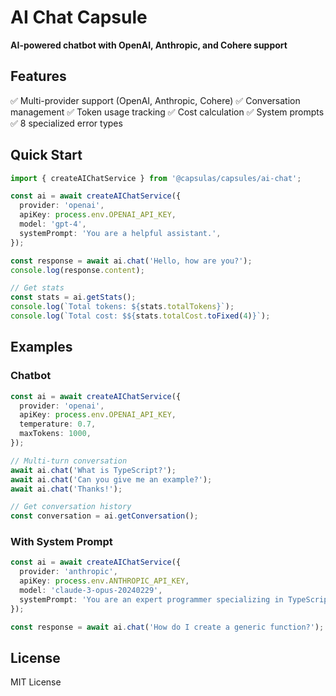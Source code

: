 # AI Chat Capsule

**AI-powered chatbot with OpenAI, Anthropic, and Cohere support**

## Features

✅ Multi-provider support (OpenAI, Anthropic, Cohere)
✅ Conversation management
✅ Token usage tracking
✅ Cost calculation
✅ System prompts
✅ 8 specialized error types

## Quick Start

```typescript
import { createAIChatService } from '@capsulas/capsules/ai-chat';

const ai = await createAIChatService({
  provider: 'openai',
  apiKey: process.env.OPENAI_API_KEY,
  model: 'gpt-4',
  systemPrompt: 'You are a helpful assistant.',
});

const response = await ai.chat('Hello, how are you?');
console.log(response.content);

// Get stats
const stats = ai.getStats();
console.log(`Total tokens: ${stats.totalTokens}`);
console.log(`Total cost: $${stats.totalCost.toFixed(4)}`);
```

## Examples

### Chatbot

```typescript
const ai = await createAIChatService({
  provider: 'openai',
  apiKey: process.env.OPENAI_API_KEY,
  temperature: 0.7,
  maxTokens: 1000,
});

// Multi-turn conversation
await ai.chat('What is TypeScript?');
await ai.chat('Can you give me an example?');
await ai.chat('Thanks!');

// Get conversation history
const conversation = ai.getConversation();
```

### With System Prompt

```typescript
const ai = await createAIChatService({
  provider: 'anthropic',
  apiKey: process.env.ANTHROPIC_API_KEY,
  model: 'claude-3-opus-20240229',
  systemPrompt: 'You are an expert programmer specializing in TypeScript.',
});

const response = await ai.chat('How do I create a generic function?');
```

## License

MIT License

